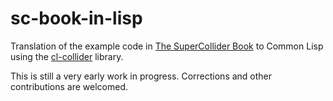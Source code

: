 # sc-book-in-lisp
Translation of the example code in [The SuperCollider Book](http://supercolliderbook.net/) to Common Lisp using the [cl-collider](https://github.com/byulparan/cl-collider) library.

This is still a very early work in progress. Corrections and other contributions are welcomed.
